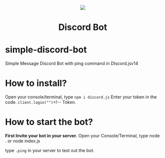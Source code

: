 
<center><img src="https://capsule-render.vercel.app/api?type=waving&color=gradient&height=200&section=header&text=SimpleDiscordBot&fontSize=80&fontAlignY=35&animation=twinkling&fontColor=gradient" /></center>

<h1 align="center">Discord Bot</h1>

# simple-discord-bot
Simple Message Discord Bot with ping command in DIscord.jsv14

# How to install?
Open your console/terminal, type `npm i discord.js`
Enter your token in the code. `client.login("")`<!-- Token.

# How to start the bot?
<strong>First Invite your bot in your server.</strong>
Open your Console/Terminal, type node . or node index.js

type `.ping` in your server to test out the bot.
